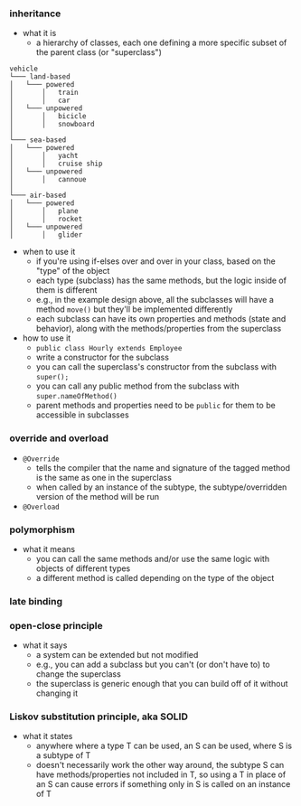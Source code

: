 ### inheritance
- what it is
    - a hierarchy of classes, each one defining a more specific subset of the parent class (or "superclass")
```
vehicle
└─── land-based
│   └─── powered
│       │   train
│       │   car
│   └─── unpowered
│       │   bicicle
│       │   snowboard
│
└─── sea-based
│   └─── powered
│       │   yacht
│       │   cruise ship
│   └─── unpowered
│       │   cannoue
│   
└─── air-based
│   └─── powered
│       │   plane
│       │   rocket
│   └─── unpowered
│       │   glider
```
- when to use it
    - if you're using if-elses over and over in your class, based on the "type" of the object
    - each type (subclass) has the same methods, but the logic inside of them is different
    - e.g., in the example design above, all the subclasses will have a method `move()` but they'll be implemented differently
    - each subclass can have its own properties and methods (state and behavior), along with the methods/properties from the superclass
- how to use it
    - `public class Hourly extends Employee`
    - write a constructor for the subclass
    - you can call the superclass's constructor from the subclass with `super();`
    - you can call any public method from the subclass with `super.nameOfMethod()`
    - parent methods and properties need to be `public` for them to be accessible in subclasses

### override and overload
- `@Override`
    - tells the compiler that the name and signature of the tagged method is the same as one in the superclass
    - when called by an instance of the subtype, the subtype/overridden version of the method will be run
- `@Overload`

### polymorphism
- what it means
    - you can call the same methods and/or use the same logic with objects of different types
    - a different method is called depending on the type of the object

### late binding

### open-close principle
- what it says
    - a system can be extended but not modified
    - e.g., you can add a subclass but you can't (or don't have to) to change the superclass
    - the superclass is generic enough that you can build off of it without changing it

### Liskov substitution principle, aka SOLID
- what it states
    - anywhere where a type T can be used, an S can be used, where S is a subtype of T
    - doesn't necessarily work the other way around, the subtype S can have methods/properties not included in T, so using a T in place of an S can cause errors if something only in S is called on an instance of T
